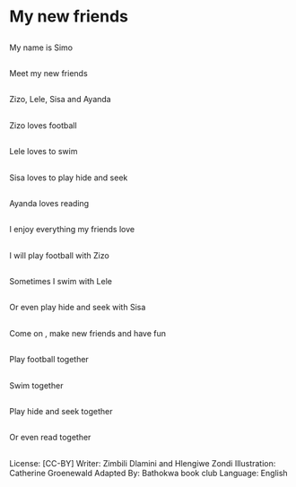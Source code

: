 # My new friends

##
My name is Simo

##
Meet my new friends

##
Zizo, Lele, Sisa and
Ayanda

##
Zizo loves football

##
Lele loves to swim

##
Sisa loves to play hide
and seek

##
Ayanda loves reading

##
I enjoy everything my
friends love

##
I will play football with
Zizo

##
Sometimes I swim with
Lele

##
Or even play hide and
seek with Sisa

##
Come on , make new
friends and have fun

##
Play football together

##
Swim together

##
Play hide and seek
together

##
Or even read together

##
License: [CC-BY]
Writer: Zimbili Dlamini and Hlengiwe Zondi
Illustration: Catherine Groenewald
Adapted By: Bathokwa book club
Language: English
